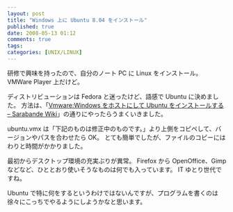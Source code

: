 ```yaml
---
layout: post
title: "Windows 上に Ubuntu 8.04 をインストール"
published: true
date: 2008-05-13 01:12
comments: true
tags:
categories: [UNIX/LINUX]
---
```


研修で興味を持ったので、自分のノート PC に Linux をインストール。
VMWare Player 上だけど。

ディストリビューションは Fedora と迷ったけど、語感で Ubuntu に決めました。
方法は、「[Vmware:Windows をホストにして Ubuntu をインストールする &#8211; Sarabande Wiki](http://sarabande.info/wiki/Vmware:Windows%E3%82%92%E3%83%9B%E3%82%B9%E3%83%88%E3%81%AB%E3%81%97%E3%81%A6Ubuntu%E3%82%92%E3%82%A4%E3%83%B3%E3%82%B9%E3%83%88%E3%83%BC%E3%83%AB%E3%81%99%E3%82%8B)」の通りにやったらうまくいきました。

ubuntu.vmx は「下記のものは修正中のものです。」より上側をコピペして、バージョンやパスを合わせたら OK。
とても簡単でしたが、ファイルのコピーにはわりと時間がかかりました。

最初からデスクトップ環境の充実ぶりが異常。
Firefox から OpenOffice、Gimp などなど、ひととおり使いそうなものは何でも入っています。
IT ゆとり世代ですね。

Ubuntu で特に何をするというわけではないんですが、プログラムを書くのは徐々にこっちでやるようにしようかなと思います。
